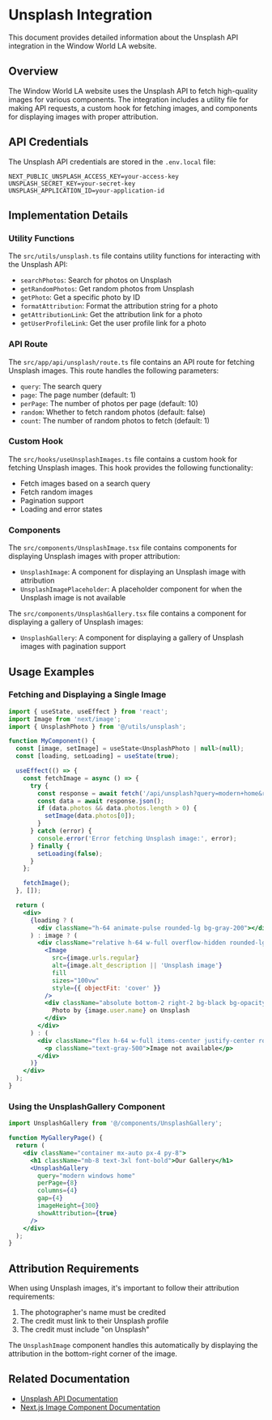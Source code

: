 # Unsplash Integration

This document provides detailed information about the Unsplash API integration in the Window World LA website.

## Overview

The Window World LA website uses the Unsplash API to fetch high-quality images for various components. The integration includes a utility file for making API requests, a custom hook for fetching images, and components for displaying images with proper attribution.

## API Credentials

The Unsplash API credentials are stored in the `.env.local` file:

```
NEXT_PUBLIC_UNSPLASH_ACCESS_KEY=your-access-key
UNSPLASH_SECRET_KEY=your-secret-key
UNSPLASH_APPLICATION_ID=your-application-id
```

## Implementation Details

### Utility Functions

The `src/utils/unsplash.ts` file contains utility functions for interacting with the Unsplash API:

- `searchPhotos`: Search for photos on Unsplash
- `getRandomPhotos`: Get random photos from Unsplash
- `getPhoto`: Get a specific photo by ID
- `formatAttribution`: Format the attribution string for a photo
- `getAttributionLink`: Get the attribution link for a photo
- `getUserProfileLink`: Get the user profile link for a photo

### API Route

The `src/app/api/unsplash/route.ts` file contains an API route for fetching Unsplash images. This route handles the following parameters:

- `query`: The search query
- `page`: The page number (default: 1)
- `perPage`: The number of photos per page (default: 10)
- `random`: Whether to fetch random photos (default: false)
- `count`: The number of random photos to fetch (default: 1)

### Custom Hook

The `src/hooks/useUnsplashImages.ts` file contains a custom hook for fetching Unsplash images. This hook provides the following functionality:

- Fetch images based on a search query
- Fetch random images
- Pagination support
- Loading and error states

### Components

The `src/components/UnsplashImage.tsx` file contains components for displaying Unsplash images with proper attribution:

- `UnsplashImage`: A component for displaying an Unsplash image with attribution
- `UnsplashImagePlaceholder`: A placeholder component for when the Unsplash image is not available

The `src/components/UnsplashGallery.tsx` file contains a component for displaying a gallery of Unsplash images:

- `UnsplashGallery`: A component for displaying a gallery of Unsplash images with pagination support

## Usage Examples

### Fetching and Displaying a Single Image

```jsx
import { useState, useEffect } from 'react';
import Image from 'next/image';
import { UnsplashPhoto } from '@/utils/unsplash';

function MyComponent() {
  const [image, setImage] = useState<UnsplashPhoto | null>(null);
  const [loading, setLoading] = useState(true);

  useEffect(() => {
    const fetchImage = async () => {
      try {
        const response = await fetch('/api/unsplash?query=modern+home&random=true&count=1');
        const data = await response.json();
        if (data.photos && data.photos.length > 0) {
          setImage(data.photos[0]);
        }
      } catch (error) {
        console.error('Error fetching Unsplash image:', error);
      } finally {
        setLoading(false);
      }
    };

    fetchImage();
  }, []);

  return (
    <div>
      {loading ? (
        <div className="h-64 animate-pulse rounded-lg bg-gray-200"></div>
      ) : image ? (
        <div className="relative h-64 w-full overflow-hidden rounded-lg">
          <Image
            src={image.urls.regular}
            alt={image.alt_description || 'Unsplash image'}
            fill
            sizes="100vw"
            style={{ objectFit: 'cover' }}
          />
          <div className="absolute bottom-2 right-2 bg-black bg-opacity-50 px-2 py-1 text-xs text-white">
            Photo by {image.user.name} on Unsplash
          </div>
        </div>
      ) : (
        <div className="flex h-64 w-full items-center justify-center rounded-lg bg-gray-200">
          <p className="text-gray-500">Image not available</p>
        </div>
      )}
    </div>
  );
}
```

### Using the UnsplashGallery Component

```jsx
import UnsplashGallery from '@/components/UnsplashGallery';

function MyGalleryPage() {
  return (
    <div className="container mx-auto px-4 py-8">
      <h1 className="mb-8 text-3xl font-bold">Our Gallery</h1>
      <UnsplashGallery
        query="modern windows home"
        perPage={8}
        columns={4}
        gap={4}
        imageHeight={300}
        showAttribution={true}
      />
    </div>
  );
}
```

## Attribution Requirements

When using Unsplash images, it's important to follow their attribution requirements:

1. The photographer's name must be credited
2. The credit must link to their Unsplash profile
3. The credit must include "on Unsplash"

The `UnsplashImage` component handles this automatically by displaying the attribution in the bottom-right corner of the image.

## Related Documentation

- [Unsplash API Documentation](https://unsplash.com/documentation)
- [Next.js Image Component Documentation](https://nextjs.org/docs/api-reference/next/image)
